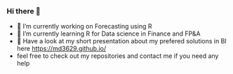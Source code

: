 ### Hi there 👋


- 🔭 I’m currently working on Forecasting using R
- 🌱 I’m currently learning R for Data science in Finance and FP&A
- 👯 Have a look at my short presentation about my prefered solutions in BI here https://md3629.github.io/
- feel free to check out my repositories and contact me if you need any help

